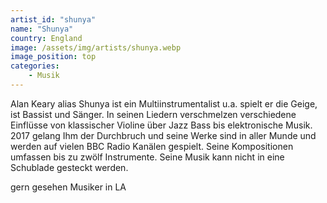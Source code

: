 ```yaml
---
artist_id: "shunya"
name: "Shunya"
country: England
image: /assets/img/artists/shunya.webp
image_position: top
categories:
    - Musik
---
```

Alan Keary alias Shunya ist ein Multiinstrumentalist u.a. spielt er die Geige,  ist Bassist und Sänger. In seinen Liedern verschmelzen verschiedene Einflüsse von klassischer Violine über Jazz Bass bis elektronische Musik. 2017 gelang Ihm der Durchbruch und seine Werke sind in aller Munde und werden auf vielen BBC Radio Kanälen gespielt. Seine Kompositionen umfassen bis zu zwölf Instrumente. Seine Musik kann nicht in eine Schublade gesteckt werden.

gern gesehen Musiker in LA
